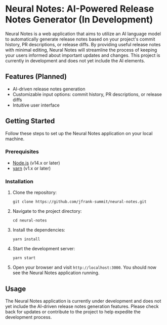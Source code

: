 # Neural Notes: AI-Powered Release Notes Generator (In Development)

Neural Notes is a web application that aims to utilize an AI language model to automatically generate release notes based on your project's commit history, PR descriptions, or release diffs. By providing useful release notes with minimal editing, Neural Notes will streamline the process of keeping your users informed about important updates and changes. This project is currently in development and does not yet include the AI elements.

## Features (Planned)

- AI-driven release notes generation
- Customizable input options: commit history, PR descriptions, or release diffs
- Intuitive user interface

## Getting Started

Follow these steps to set up the Neural Notes application on your local machine.

### Prerequisites

- [Node.js](https://nodejs.org/en/) (v14.x or later)
- [yarn](https://yarnpkg.com/getting-started/install) (v1.x or later)

### Installation

1. Clone the repository:

   ```
   git clone https://github.com/jfrank-summit/neural-notes.git
   ```

2. Navigate to the project directory:

   ```
   cd neural-notes
   ```

3. Install the dependencies:

   ```
   yarn install
   ```

4. Start the development server:

   ```
   yarn start
   ```

5. Open your browser and visit `http://localhost:3000`. You should now see the Neural Notes application running.

## Usage

The Neural Notes application is currently under development and does not yet include the AI-driven release notes generation features. Please check back for updates or contribute to the project to help expedite the development process.
